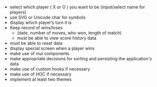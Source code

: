- select which player ( X or O ) you want to be (input/select name for players)
- use SVG or Unicode char for  symbols
- display which player’s turn it is
- Keep record of wins/loses 
    - (date, number of moves, who won, length of match)
    - must be able to view score history data
- must be able to reset data
- display special screen when a player wins
- make use of mui components
- make appropriate decisions for sorting and persisting the application's data
- make use of custom hooks if necessary
- make use of HOC if necessary
- implement at least two themes
